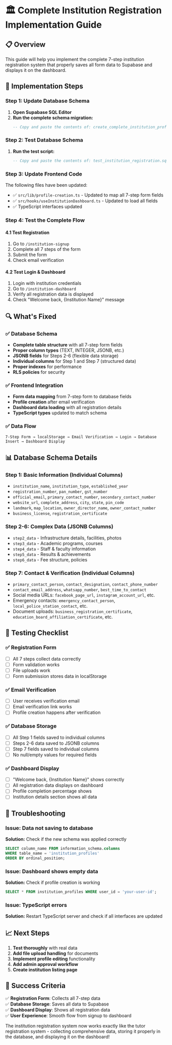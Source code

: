 # 🏛️ Complete Institution Registration Implementation Guide

## 📋 Overview
This guide will help you implement the complete 7-step institution registration system that properly saves all form data to Supabase and displays it on the dashboard.

## 🚀 Implementation Steps

### Step 1: Update Database Schema
1. **Open Supabase SQL Editor**
2. **Run the complete schema migration:**
   ```sql
   -- Copy and paste the contents of: create_complete_institution_profiles_schema.sql
   ```

### Step 2: Test Database Schema
1. **Run the test script:**
   ```sql
   -- Copy and paste the contents of: test_institution_registration.sql
   ```

### Step 3: Update Frontend Code
The following files have been updated:
- ✅ `src/lib/profile-creation.ts` - Updated to map all 7-step form fields
- ✅ `src/hooks/useInstitutionDashboard.ts` - Updated to load all fields
- ✅ TypeScript interfaces updated

### Step 4: Test the Complete Flow

#### 4.1 Test Registration
1. Go to `/institution-signup`
2. Complete all 7 steps of the form
3. Submit the form
4. Check email verification

#### 4.2 Test Login & Dashboard
1. Login with institution credentials
2. Go to `/institution-dashboard`
3. Verify all registration data is displayed
4. Check "Welcome back, {Institution Name}" message

## 🔍 What's Fixed

### ✅ Database Schema
- **Complete table structure** with all 7-step form fields
- **Proper column types** (TEXT, INTEGER, JSONB, etc.)
- **JSONB fields** for Steps 2-6 (flexible data storage)
- **Individual columns** for Step 1 and Step 7 (structured data)
- **Proper indexes** for performance
- **RLS policies** for security

### ✅ Frontend Integration
- **Form data mapping** from 7-step form to database fields
- **Profile creation** after email verification
- **Dashboard data loading** with all registration details
- **TypeScript types** updated to match schema

### ✅ Data Flow
```
7-Step Form → localStorage → Email Verification → Login → Database Insert → Dashboard Display
```

## 📊 Database Schema Details

### Step 1: Basic Information (Individual Columns)
- `institution_name`, `institution_type`, `established_year`
- `registration_number`, `pan_number`, `gst_number`
- `official_email`, `primary_contact_number`, `secondary_contact_number`
- `website_url`, `complete_address`, `city`, `state`, `pin_code`
- `landmark`, `map_location`, `owner_director_name`, `owner_contact_number`
- `business_license`, `registration_certificate`

### Step 2-6: Complex Data (JSONB Columns)
- `step2_data` - Infrastructure details, facilities, photos
- `step3_data` - Academic programs, courses
- `step4_data` - Staff & faculty information
- `step5_data` - Results & achievements
- `step6_data` - Fee structure, policies

### Step 7: Contact & Verification (Individual Columns)
- `primary_contact_person`, `contact_designation`, `contact_phone_number`
- `contact_email_address`, `whatsapp_number`, `best_time_to_contact`
- Social media URLs: `facebook_page_url`, `instagram_account_url`, etc.
- Emergency contacts: `emergency_contact_person`, `local_police_station_contact`, etc.
- Document uploads: `business_registration_certificate`, `education_board_affiliation_certificate`, etc.

## 🧪 Testing Checklist

### ✅ Registration Form
- [ ] All 7 steps collect data correctly
- [ ] Form validation works
- [ ] File uploads work
- [ ] Form submission stores data in localStorage

### ✅ Email Verification
- [ ] User receives verification email
- [ ] Email verification link works
- [ ] Profile creation happens after verification

### ✅ Database Storage
- [ ] All Step 1 fields saved to individual columns
- [ ] Steps 2-6 data saved to JSONB columns
- [ ] Step 7 fields saved to individual columns
- [ ] No null/empty values for required fields

### ✅ Dashboard Display
- [ ] "Welcome back, {Institution Name}" shows correctly
- [ ] All registration data displays on dashboard
- [ ] Profile completion percentage shows
- [ ] Institution details section shows all data

## 🐛 Troubleshooting

### Issue: Data not saving to database
**Solution:** Check if the new schema was applied correctly
```sql
SELECT column_name FROM information_schema.columns 
WHERE table_name = 'institution_profiles' 
ORDER BY ordinal_position;
```

### Issue: Dashboard shows empty data
**Solution:** Check if profile creation is working
```sql
SELECT * FROM institution_profiles WHERE user_id = 'your-user-id';
```

### Issue: TypeScript errors
**Solution:** Restart TypeScript server and check if all interfaces are updated

## 📈 Next Steps

1. **Test thoroughly** with real data
2. **Add file upload handling** for documents
3. **Implement profile editing** functionality
4. **Add admin approval workflow**
5. **Create institution listing page**

## 🎉 Success Criteria

✅ **Registration Form**: Collects all 7-step data  
✅ **Database Storage**: Saves all data to Supabase  
✅ **Dashboard Display**: Shows all registration data  
✅ **User Experience**: Smooth flow from signup to dashboard  

The institution registration system now works exactly like the tutor registration system - collecting comprehensive data, storing it properly in the database, and displaying it on the dashboard!
